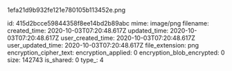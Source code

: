 1efa21d9b932fe121e780105b113452e.png

id: 415d2bcce59844358f8ee14bd2b89abc
mime: image/png
filename: 
created_time: 2020-10-03T07:20:48.617Z
updated_time: 2020-10-03T07:20:48.617Z
user_created_time: 2020-10-03T07:20:48.617Z
user_updated_time: 2020-10-03T07:20:48.617Z
file_extension: png
encryption_cipher_text: 
encryption_applied: 0
encryption_blob_encrypted: 0
size: 142743
is_shared: 0
type_: 4